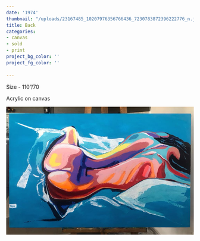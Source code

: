 ```yaml
---
date: '1974'
thumbnail: "/uploads/23167485_10207976356766436_7230783872396222776_n.jpg"
title: Back
categories:
- canvas
- sold
- print
project_bg_color: ''
project_fg_color: ''

---
```

Size - 110”/70

Acrylic on canvas

![](/uploads/23167485_10207976356766436_7230783872396222776_n.jpg)
